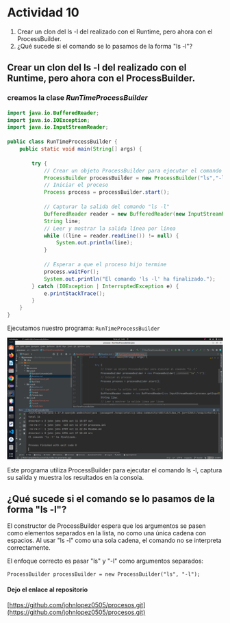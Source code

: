 # Actividad 10
1. Crear un clon del ls -l del realizado con el Runtime, pero ahora con el ProcessBuilder.
2. ¿Qué sucede si el comando se lo pasamos de la forma "ls -l"?

## Crear un clon del ls -l del realizado con el Runtime, pero ahora con el ProcessBuilder.

### creamos la clase *RunTimeProcessBuilder*

```java
import java.io.BufferedReader;
import java.io.IOException;
import java.io.InputStreamReader;

public class RunTimeProcessBuilder {
    public static void main(String[] args) {

        try {
            // Crear un objeto ProcessBuilder para ejecutar el comando "ls -l"
            ProcessBuilder processBuilder = new ProcessBuilder("ls","-l");
            // Iniciar el proceso
            Process process = processBuilder.start();

            // Capturar la salida del comando "ls -l"
            BufferedReader reader = new BufferedReader(new InputStreamReader(process.getInputStream()));
            String line;
            // Leer y mostrar la salida línea por línea
            while ((line = reader.readLine()) != null) {
                System.out.println(line);
            }

            // Esperar a que el proceso hijo termine
            process.waitFor();
            System.out.println("El comando 'ls -l' ha finalizado.");
        } catch (IOException | InterruptedException e) {
            e.printStackTrace();
        }
    }
}
```

Ejecutamos nuestro programa: `RunTimeProcessBuilder`


![img1](../recursos/imgPbuilder.png)

Este programa utiliza ProcessBuilder para ejecutar el comando ls -l, captura su salida y muestra los resultados en la 
consola.

## ¿Qué sucede si el comando se lo pasamos de la forma "ls -l"?

El constructor de ProcessBuilder espera que los argumentos se pasen como elementos separados en la lista, no como 
una única cadena con espacios. Al usar "ls -l" como una sola cadena, el comando no se interpreta correctamente.

El enfoque correcto es pasar "ls" y "-l" como argumentos separados:

```
ProcessBuilder processBuilder = new ProcessBuilder("ls", "-l");
```

#### Dejo el enlace al repositorio
[https://github.com/johnlopez0505/procesos.git](https://github.com/johnlopez0505/procesos.git)



